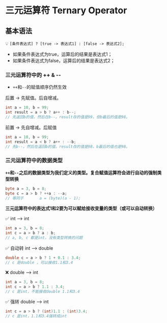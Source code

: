 # 三元运算符 Ternary Operator

## 基本语法


💡 `[条件表达式] ? [true -> 表达式1] : [false -> 表达式2];`

- 如果条件表达式为true，运算后的结果是表达式1；
- 如果条件表达式为false，运算后的结果是表达式2；



### 三元运算符中的 ++ & --

- `++`和`--`的赋值顺序仍然生效

后置 -> 先赋值。后自增减。

```java
int a = 10, b = 99;
int result = a > b ? a++ : b--;    
// 先返回b的值，然后在b--。result存的值是99，但b最后的值是98。
```

前置 -> 先自增减。后赋值

```java
int a = 10, b = 99;
int result = a < b ? a++ : --b;  
// 先b--，然后在返回b的值。result存的值是98，b最后的值也是98。
```



### 三元运算符中的数据类型

**`++`和`--`之后的数据类型为我们定义的类型。复合赋值运算符会进行自动的强制类型转换**

```java
byte a = 3, b = 8;
byte c = a > b ? ++a : --a;
// 等同于       a = (byte)(a - 1); 
```



**三元运算符中的表达式1和2要为可以赋给接收变量的类型（或可以自动转换）**

✅ int —> int 

```java
int a = 3, b = 8;
int c = a > b ? a : b;
// a, b, c 都是int，没有类型转换的问题
```

✅ 自动转 int —> double 

```java
double c = a > b ? 1 + 0.1 : 3.4;
// c 是double ，可以接收1.1和3.4
```

❌ double —> int

```java
int a = 3, b = 8;
int c = a > b ? 1.1 : 3.4;
// c 是int，不能接收double 1.1和3.4
```

✅ 强转 double —> int

```java
int c = a > b ? (int)1.1 : (int)3.4;
// c 是int，1.1和3.4强转成int
```

